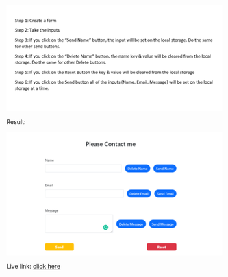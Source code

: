 ![task_img](https://github.com/Abdur-Rahman-Apu/localStorage-related-challenge-JS/blob/main/Challenge-3/task.png)


Result:

![result_img](https://github.com/Abdur-Rahman-Apu/localStorage-related-challenge-JS/blob/main/Challenge-3/result.png)

Live link:
[click here](https://https://challenge-3-location-storage-js.netlify.app/)
